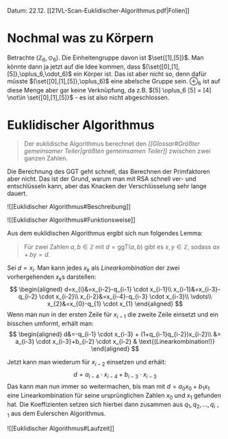 Datum: 22.12.
[[21VL-Scan-Euklidischer-Algorithmus.pdf|Folien]]

# Nochmal was zu Körpern
Betrachte $(\mathbb{Z}_{6},\odot_6)$.
Die Einheitengruppe davon ist $\set{[1],[5]}$. Man könnte dann ja jetzt auf die Idee kommen, dass $(\set{[0],[1],[5]},\oplus_6,\odot_6)$ ein Körper ist.
Das ist aber nicht so, denn dafür müsste $(\set{[0],[1],[5]},\oplus_6)$ eine abelsche Gruppe sein. $\oplus_{6}$ ist auf diese Menge aber gar keine Verknüpfung, da z.B. $[5] \oplus_6 [5] = [4] \not\in \set{[0],[1],[5]}$ - es ist also nicht abgeschlossen.

# Euklidischer Algorithmus

> Der euklidische Algorithmus berechnet den *[[Glossar#Größter gemeinsamer Teiler|größten gemeinsamen Teiler]]* zwischen zwei ganzen Zahlen.

Die Berechnung des GGT geht schnell, das Berechnen der Primfaktoren aber nicht. Das ist der Grund, warum man mit RSA schnell ver- und entschlüsseln kann, aber das Knacken der Verschlüsselung sehr lange dauert.

![[Euklidischer Algorithmus#Beschreibung]]

![[Euklidischer Algorithmus#Funktionsweise]]

Aus dem euklidischen Algorithmus ergibt sich nun folgendes Lemma:

> Für zwei Zahlen $a,b \in \mathbb{Z}$ mit $d=\text{ggT}(a,b)$ gibt es $x,y \in \mathbb{Z}$, sodass $ax+by=d$.

Sei $d=x_{i}$. Man kann jedes $x_{k}$ als *Linearkombination* der zwei vorhergehenden $x_k$s darstellen:
$$
\begin{aligned}
d=x_{i}&=x_{i-2}-q_{i-1} \cdot x_{i-1}\\
x_{i-1}&=x_{i-3}-q_{i-2} \cdot x_{i-2}\\
x_{i-2}&=x_{i-4}-q_{i-3} \cdot x_{i-3}\\
\vdots\\
x_{2}&=x_{0}-q_{1} \cdot x_{1}
\end{aligned}
$$
Wenn man nun in der ersten Zeile für $x_{i-1}$ die zweite Zeile einsetzt und ein bisschen umformt, erhält man:
$$
\begin{aligned}
d&=-q_{i-1} \cdot x_{i-3} + (1+q_{i-1}q_{i-2})x_{i-2}\\
&= a_{i-3} \cdot x_{i-3}+b_{i-2} \cdot x_{i-2} & \text{(Linearkombination!)}
\end{aligned}
$$

Jetzt kann man wiederum für $x_{i-2}$ einsetzen und erhält:
$$d=a_{i-4} \cdot x_{i-4} + b_{i-3} \cdot x_{i-3}$$
Das kann man nun immer so weitermachen, bis man mit $d=a_{0}x_{0}+b_{1}x_{1}$ eine Linearkombination für seine ursprünglichen Zahlen $x_0$ und $x_1$ gefunden hat. Die Koeffizienten setzen sich hierbei dann zusammen aus $q_1,q_2,\ldots,q_{i-1}$ aus dem Eulerschen Algorithmus.

![[Euklidischer Algorithmus#Laufzeit]]